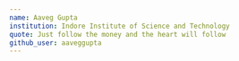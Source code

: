 ```yaml
---
name: Aaveg Gupta
institution: Indore Institute of Science and Technology
quote: Just follow the money and the heart will follow
github_user: aaveggupta
---
```

